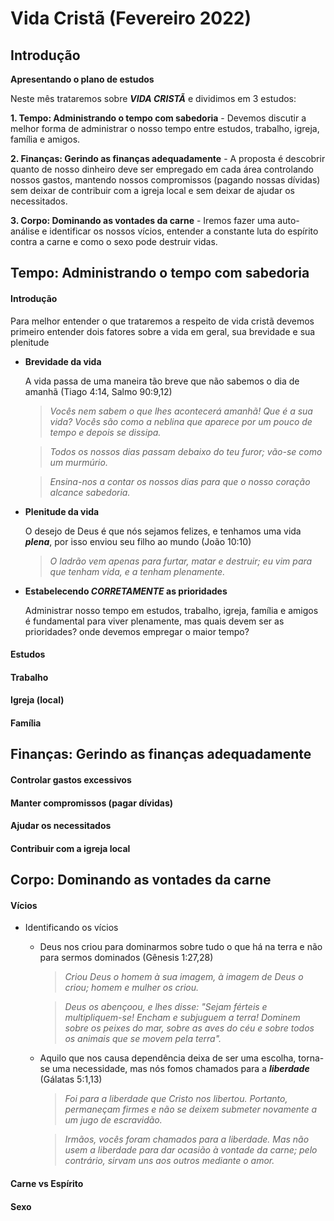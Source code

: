 # Vida Cristã (Fevereiro 2022)

## Introdução
  **Apresentando o plano de estudos**

  Neste mês trataremos sobre ***VIDA CRISTÃ*** e dividimos em 3 estudos:

  **1. Tempo: Administrando o tempo com sabedoria** - Devemos discutir a melhor forma de administrar o nosso tempo entre estudos, trabalho, igreja, família e amigos.

  **2. Finanças: Gerindo as finanças adequadamente** - A proposta é descobrir quanto de nosso dinheiro deve ser empregado em cada área controlando nossos gastos, mantendo nossos compromissos (pagando nossas dívidas) sem deixar de contribuir com a igreja local e sem deixar de ajudar os necessitados.

  **3. Corpo: Dominando as vontades da carne** - Iremos fazer uma auto-análise e identificar os nossos vícios, entender a constante luta do espírito contra a carne e como o sexo pode destruir vidas.

## Tempo: Administrando o tempo com sabedoria
  #### Introdução
  Para melhor entender o que trataremos a respeito de vida cristã devemos primeiro entender dois fatores sobre a vida em geral, sua brevidade e sua plenitude

  - **Brevidade da vida**

    A vida passa de uma maneira tão breve que não sabemos o dia de amanhã (Tiago 4:14, Salmo 90:9,12)

    >*Vocês nem sabem o que lhes acontecerá amanhã! Que é a sua vida? Vocês são como a neblina que aparece por um pouco de tempo e depois se dissipa.*

    >*Todos os nossos dias passam debaixo do teu furor; vão-se como um murmúrio.*

    >*Ensina-nos a contar os nossos dias para que o nosso coração alcance sabedoria.*

  - **Plenitude da vida**

    O desejo de Deus é que nós sejamos felizes, e tenhamos uma vida ***plena***, por isso enviou seu filho ao mundo (João 10:10)

    >*O ladrão vem apenas para furtar, matar e destruir; eu vim para que tenham vida, e a tenham plenamente.*

  - **Estabelecendo ***CORRETAMENTE*** as prioridades**

    Administrar nosso tempo em estudos, trabalho, igreja, família e amigos é fundamental para viver plenamente, mas quais devem ser as prioridades? onde devemos empregar o maior tempo?

  #### Estudos
  #### Trabalho
  #### Igreja (local)
  #### Família

## Finanças: Gerindo as finanças adequadamente
  #### Controlar gastos excessivos
  #### Manter compromissos (pagar dívidas)
  #### Ajudar os necessitados
  #### Contribuir com a igreja local

## Corpo: Dominando as vontades da carne
  #### Vícios
  - Identificando os vícios
    - Deus nos criou para dominarmos sobre tudo o que há na terra e não para sermos dominados (Gênesis 1:27,28)
        >*Criou Deus o homem à sua imagem, à imagem de Deus o criou; homem e mulher os criou.*

        >*Deus os abençoou, e lhes disse: "Sejam férteis e multipliquem-se! Encham e subjuguem a terra! Dominem sobre os peixes do mar, sobre as aves do céu e sobre todos os animais que se movem pela terra".*

    - Aquilo que nos causa dependência deixa de ser uma escolha, torna-se uma necessidade, mas nós fomos chamados para a ***liberdade*** (Gálatas 5:1,13)
        >*Foi para a liberdade que Cristo nos libertou. Portanto, permaneçam firmes e não se deixem submeter novamente a um jugo de escravidão.*

        >*Irmãos, vocês foram chamados para a liberdade. Mas não usem a liberdade para dar ocasião à vontade da carne; pelo contrário, sirvam uns aos outros mediante o amor.*
  #### Carne vs Espírito
  #### Sexo
